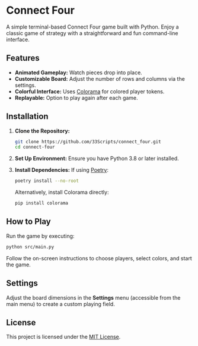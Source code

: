 # Connect Four

A simple terminal-based Connect Four game built with Python. Enjoy a classic game of strategy with a straightforward and fun command-line interface.

## Features

- **Animated Gameplay:** Watch pieces drop into place.
- **Customizable Board:** Adjust the number of rows and columns via the settings.
- **Colorful Interface:** Uses [Colorama](https://pypi.org/project/colorama/) for colored player tokens.
- **Replayable:** Option to play again after each game.

## Installation

1. **Clone the Repository:**
   ```bash
   git clone https://github.com/33Scripts/connect_four.git
   cd connect-four
   ```

2. **Set Up Environment:**
   Ensure you have Python 3.8 or later installed.

3. **Install Dependencies:**
   If using [Poetry](https://python-poetry.org/):
   ```bash
   poetry install --no-root
   ```
   Alternatively, install Colorama directly:
   ```bash
   pip install colorama
   ```

## How to Play

Run the game by executing:
```bash
python src/main.py
```
Follow the on-screen instructions to choose players, select colors, and start the game.

## Settings

Adjust the board dimensions in the **Settings** menu (accessible from the main menu) to create a custom playing field.

## License

This project is licensed under the [MIT License](LICENSE).
